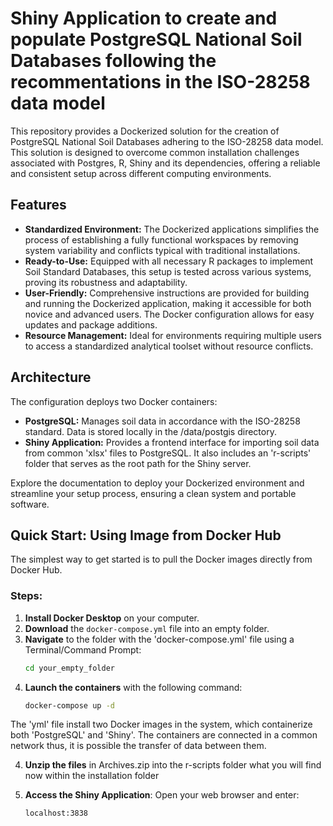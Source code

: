# Shiny Application to create and populate PostgreSQL National Soil Databases following the recommentations in the ISO-28258 data model

This repository provides a Dockerized solution for the creation of PostgreSQL National Soil Databases adhering to the ISO-28258 data model. This solution is designed to overcome common installation challenges associated with Postgres, R, Shiny and its dependencies, offering a reliable and consistent setup across different computing environments.

## Features
- **Standardized Environment:** The Dockerized applications simplifies the process of establishing a fully functional workspaces by removing system variability and conflicts typical with traditional installations.
- **Ready-to-Use:** Equipped with all necessary R packages to implement Soil Standard Databases, this setup is tested across various systems, proving its robustness and adaptability.
- **User-Friendly:** Comprehensive instructions are provided for building and running the Dockerized application, making it accessible for both novice and advanced users. The Docker configuration allows for easy updates and package additions.
- **Resource Management:** Ideal for environments requiring multiple users to access a standardized analytical toolset without resource conflicts.

## Architecture
The configuration deploys two Docker containers:

- **PostgreSQL:** Manages soil data in accordance with the ISO-28258 standard. Data is stored locally in the /data/postgis directory.
- **Shiny Application:** Provides a frontend interface for importing soil data from common 'xlsx' files to PostgreSQL. It also includes an 'r-scripts' folder that serves as the root path for the Shiny server.

Explore the documentation to deploy your Dockerized environment and streamline your setup process, ensuring a clean system and portable software.


## Quick Start: Using Image from Docker Hub

The simplest way to get started is to pull the Docker images directly from Docker Hub.

### Steps:
1. **Install Docker Desktop** on your computer.
2. **Download** the `docker-compose.yml` file into an empty folder.
3. **Navigate** to the folder with the 'docker-compose.yml' file using a Terminal/Command Prompt:   
   ```bash
   cd your_empty_folder
3. **Launch the containers** with the following command:
   ```bash
   docker-compose up -d

The 'yml' file install two Docker images in the system, which containerize both 'PostgreSQL' and 'Shiny'. The containers are connected in a common network thus, it is possible the transfer of data between them. 

4. **Unzip the files** in Archives.zip into the r-scripts folder what you will find now within the installation folder

4. **Access the Shiny Application**: Open your web browser and enter:
    ```bash
    localhost:3838

